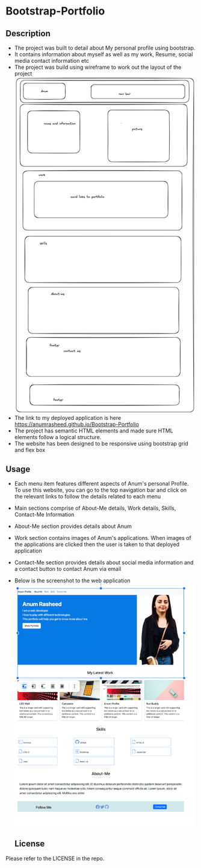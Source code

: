 # Bootstrap-Portfolio

## Description
-  The project was built to detail about My personal profile using bootstrap.
-  It contains information about myself as well as my work, Resume, social media contact information etc
-  The project was build using wireframe to work out the layout of the project
  ![wireframe](assets/images/bootstrap-portfolio-wireframe.png)
-  The link to my deployed application is here
  https://anumrasheed.github.io/Bootstrap-Portfolio
- The project has semantic HTML elements and made sure HTML elements follow a logical structure.
- The website has been designed to be responsive using bootstrap grid and flex box

## Usage
- Each menu item features different aspects of Anum's personal Profile. To use this website, you can go to the top navigation bar and click on the relevant links to follow the details related to each menu
- Main sections comprise of About-Me details, Work details, Skills, Contact-Me Information
- About-Me section provides details about Anum
- Work section contains images of Anum's applications. When images of the applications are clicked then the user is taken to that deployed application
- Contact-Me section provides details about social media information and a contact button to contact Anum via email
- Below is the screenshot to the web application
  ![Web application link](assets/images/webpage-screenshot.png)

  ## License

Please refer to the LICENSE in the repo.
 
